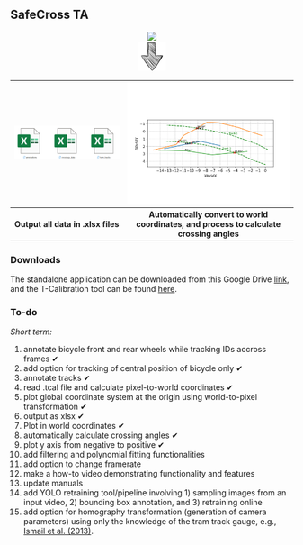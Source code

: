 

## **SafeCross TA**


<div align="center">
    <img src="../images/SafeCross TA.gif" width="400" />
</div>

<div align="center">
    <img src="../images/down-arrow-png-down-arrow-sketch-free-icon-512.png" width="50" />
</div>




<div align="center">
    <table>
        <tr>
            <td><img src="../images/xlsx_files.png" width="400" /></td>
            <td><img src="../SafeCross TA/example output/Sceneplot_WorldCoords.png" width="400" /></td>
        </tr>
        <tr>
            <!-- Add your headings here -->
            <th>Output all data in .xlsx files</th>
            <th>Automatically convert to world coordinates, and process to calculate crossing angles</th>
        </tr>
    </table>
</div>





### Downloads
The standalone application can be downloaded from this Google Drive [link](https://drive.google.com/file/d/1kptsozS1HeLlvq52q8bqFGerR2BdwloJ/view?usp=sharing), and the T-Calibration tool can be found [here](https://bitbucket.org/TrafficAndRoads/tanalyst/downloads/).







### To-do

_Short term:_
1. annotate bicycle front and rear wheels while tracking IDs accross frames ✔
2. add option for tracking of central position of bicycle only ✔
3. annotate tracks ✔
4. read .tcal file and calculate pixel-to-world coordinates ✔
5. plot global coordinate system at the origin using world-to-pixel transformation ✔
6. output as xlsx ✔
7. Plot in world coordinates ✔
9. automatically calculate crossing angles ✔
10. plot y axis from negative to positive ✔
11. add filtering and polynomial fitting functionalities
12. add option to change framerate
13. make a how-to video demonstrating functionality and features
14. update manuals
15. add YOLO retraining tool/pipeline involving 1) sampling images from an input video, 2) bounding box annotation, and 3) retraining online
16. add option for homography transformation (generation of camera parameters) using only the knowledge of the tram track gauge, e.g., [Ismail et al. (2013)](https://cdnsciencepub.com/doi/10.1139/cjce-2011-0456).
